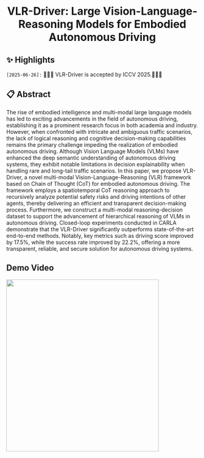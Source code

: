 <div align="center">

<h1>VLR-Driver: Large Vision-Language-Reasoning Models for Embodied Autonomous Driving</h1>

</div>


## ✨ Highlights

`[2025-06-26]:` 🌟🌟🌟 VLR-Driver is accepted by ICCV 2025.🎉🎉🎉

## 📋 Abstract
The rise of embodied intelligence and multi-modal large language models has led to exciting advancements in the field of autonomous driving, establishing it as a prominent research focus in both academia and industry. However, when confronted with intricate and ambiguous traffic scenarios, the lack of logical reasoning and cognitive decision-making capabilities remains the primary challenge impeding the realization of embodied autonomous driving. Although Vision Language Models (VLMs) have enhanced the deep semantic understanding of autonomous driving systems, they exhibit notable limitations in decision explainability when handling rare and long-tail traffic scenarios. In this paper, we propose VLR-Driver, a novel multi-modal Vision-Language-Reasoning (VLR) framework based on Chain of Thought (CoT) for embodied autonomous driving. The framework employs a spatiotemporal CoT reasoning approach to recursively analyze potential safety risks and driving intentions of other agents, thereby delivering an efficient and transparent decision-making process. Furthermore, we construct a multi-modal reasoning-decision dataset to support the advancement of hierarchical reasoning of VLMs in autonomous driving. Closed-loop experiments conducted in CARLA demonstrate that the VLR-Driver significantly outperforms state-of-the-art end-to-end methods. Notably, key metrics such as driving score improved by 17.5\%, while the success rate improved by 22.2\%, offering a more transparent, reliable, and secure solution for autonomous driving systems.



## Demo Video
<div style="display: block; margin: auto;">
  <img src="demo.gif" width="400" height="450" >
</div>
